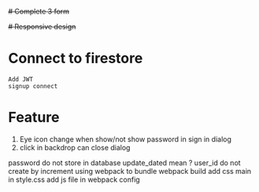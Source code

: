 ~~# Complete 3 form~~

~~# Responsive design~~
# Connect to firestore
    Add JWT 
    signup connect
# Feature
1. Eye icon change when show/not show password in sign in dialog
2. click in backdrop can close dialog 

password do not store in database
update_dated mean ?
user_id do not create by increment 
using webpack to bundle 
    webpack build
    add css main in style.css
    add js file in webpack config
